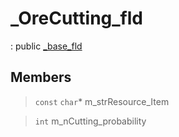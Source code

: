 # _OreCutting_fld
: public [_base_fld](lua/classes/_base_fld.md)
 
## Members
 
> `const` `char`* m_strResource_Item
 
> `int` m_nCutting_probability
 
